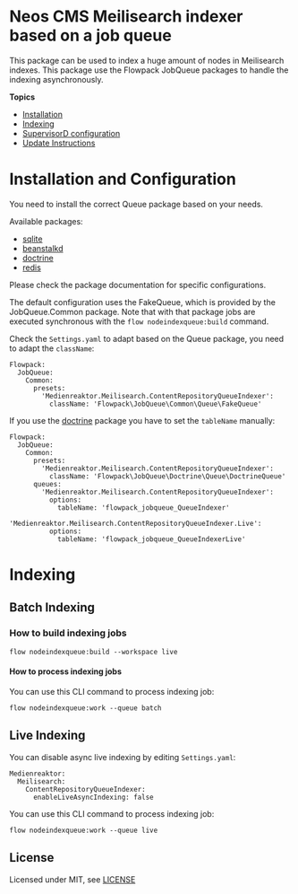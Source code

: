 # Neos CMS Meilisearch indexer based on a job queue

This package can be used to index a huge amount of nodes in Meilisearch indexes. This
package use the Flowpack JobQueue packages to handle the indexing asynchronously.

**Topics**

* [Installation](#installation-and-configuration)
* [Indexing](#indexing)
* [SupervisorD configuration](#supervisord-configuration)
* [Update Instructions](#update-instructions)


# Installation and Configuration

You need to install the correct Queue package based on your needs.

Available packages:

  - [sqlite](https://packagist.org/packages/flownative/jobqueue-sqlite)
  - [beanstalkd](https://packagist.org/packages/flowpack/jobqueue-beanstalkd)
  - [doctrine](https://packagist.org/packages/flowpack/jobqueue-doctrine)
  - [redis](https://packagist.org/packages/flowpack/jobqueue-redis)

Please check the package documentation for specific configurations.

The default configuration uses the FakeQueue, which is provided by the JobQueue.Common package. Note that with that package jobs are executed synchronous with the `flow nodeindexqueue:build` command.

Check the ```Settings.yaml``` to adapt based on the Queue package, you need to adapt the ```className```:

    Flowpack:
      JobQueue:
        Common:
          presets:
            'Medienreaktor.Meilisearch.ContentRepositoryQueueIndexer':
              className: 'Flowpack\JobQueue\Common\Queue\FakeQueue'

If you use the [doctrine](https://packagist.org/packages/flownative/jobqueue-doctrine) package you have to set the ```tableName``` manually:

    Flowpack:
      JobQueue:
        Common:
          presets:
            'Medienreaktor.Meilisearch.ContentRepositoryQueueIndexer':
              className: 'Flowpack\JobQueue\Doctrine\Queue\DoctrineQueue'
          queues:
            'Medienreaktor.Meilisearch.ContentRepositoryQueueIndexer':
              options:
                tableName: 'flowpack_jobqueue_QueueIndexer'
            'Medienreaktor.Meilisearch.ContentRepositoryQueueIndexer.Live':
              options:
                tableName: 'flowpack_jobqueue_QueueIndexerLive'

# Indexing

## Batch Indexing

### How to build indexing jobs

    flow nodeindexqueue:build --workspace live

#### How to process indexing jobs

You can use this CLI command to process indexing job:

    flow nodeindexqueue:work --queue batch

## Live Indexing

You can disable async live indexing by editing ```Settings.yaml```:

    Medienreaktor:
      Meilisearch:
        ContentRepositoryQueueIndexer:
          enableLiveAsyncIndexing: false

You can use this CLI command to process indexing job:

    flow nodeindexqueue:work --queue live

License
-------

Licensed under MIT, see [LICENSE](LICENSE)

